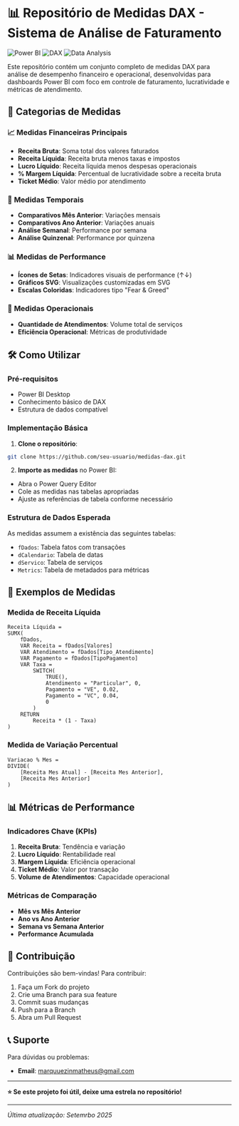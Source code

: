 # 📊 Repositório de Medidas DAX - Sistema de Análise de Faturamento

![Power BI](https://img.shields.io/badge/Power_BI-F2C811?style=for-the-badge&logo=powerbi&logoColor=black)
![DAX](https://img.shields.io/badge/DAX-Formula_Language-orange?style=for-the-badge)
![Data Analysis](https://img.shields.io/badge/Data_Analysis-Expertise-blue?style=for-the-badge)

Este repositório contém um conjunto completo de medidas DAX para análise de desempenho financeiro e operacional, desenvolvidas para dashboards Power BI com foco em controle de faturamento, lucratividade e métricas de atendimento.


## 🎯 Categorias de Medidas

### 📈 **Medidas Financeiras Principais**
- **Receita Bruta**: Soma total dos valores faturados
- **Receita Líquida**: Receita bruta menos taxas e impostos
- **Lucro Líquido**: Receita líquida menos despesas operacionais
- **% Margem Líquida**: Percentual de lucratividade sobre a receita bruta
- **Ticket Médio**: Valor médio por atendimento

### 📅 **Medidas Temporais**
- **Comparativos Mês Anterior**: Variações mensais
- **Comparativos Ano Anterior**: Variações anuais
- **Análise Semanal**: Performance por semana
- **Análise Quinzenal**: Performance por quinzena

### 📊 **Medidas de Performance**
- **Ícones de Setas**: Indicadores visuais de performance (↑↓)
- **Gráficos SVG**: Visualizações customizadas em SVG
- **Escalas Coloridas**: Indicadores tipo "Fear & Greed"

### 👥 **Medidas Operacionais**
- **Quantidade de Atendimentos**: Volume total de serviços
- **Eficiência Operacional**: Métricas de produtividade

## 🛠️ **Como Utilizar**

### Pré-requisitos
- Power BI Desktop
- Conhecimento básico de DAX
- Estrutura de dados compatível

### Implementação Básica
1. **Clone o repositório**:
```bash
git clone https://github.com/seu-usuario/medidas-dax.git
```

2. **Importe as medidas** no Power BI:
- Abra o Power Query Editor
- Cole as medidas nas tabelas apropriadas
- Ajuste as referências de tabela conforme necessário

### Estrutura de Dados Esperada
As medidas assumem a existência das seguintes tabelas:
- `fDados`: Tabela fatos com transações
- `dCalendario`: Tabela de datas
- `dServico`: Tabela de serviços
- `Metrics`: Tabela de metadados para métricas

## 📖 **Exemplos de Medidas**

### Medida de Receita Líquida
```dax
Receita Líquida = 
SUMX(
    fDados,
    VAR Receita = fDados[Valores]
    VAR Atendimento = fDados[Tipo_Atendimento]
    VAR Pagamento = fDados[TipoPagamento]
    VAR Taxa = 
        SWITCH(
            TRUE(),
            Atendimento = "Particular", 0,
            Pagamento = "VE", 0.02,
            Pagamento = "VC", 0.04,
            0
        )
    RETURN
        Receita * (1 - Taxa)
)
```

### Medida de Variação Percentual
```dax
Variacao % Mes = 
DIVIDE(
    [Receita Mes Atual] - [Receita Mes Anterior],
    [Receita Mes Anterior]
)
```

## 📊 **Métricas de Performance**

### Indicadores Chave (KPIs)
1. **Receita Bruta**: Tendência e variação
2. **Lucro Líquido**: Rentabilidade real
3. **Margem Líquida**: Eficiência operacional
4. **Ticket Médio**: Valor por transação
5. **Volume de Atendimentos**: Capacidade operacional

### Métricas de Comparação
- **Mês vs Mês Anterior**
- **Ano vs Ano Anterior**
- **Semana vs Semana Anterior**
- **Performance Acumulada**

## 🤝 **Contribuição**

Contribuições são bem-vindas! Para contribuir:

1. Faça um Fork do projeto
2. Crie uma Branch para sua feature
3. Commit suas mudanças
4. Push para a Branch
5. Abra um Pull Request

## 📞 **Suporte**

Para dúvidas ou problemas:

- **Email**: [marquuezinmatheus@gmail.com](mailto:marquuezinmatheus@gmail.com)

---

**⭐️ Se este projeto foi útil, deixe uma estrela no repositório!**

---

*Última atualização: Setemrbo 2025*